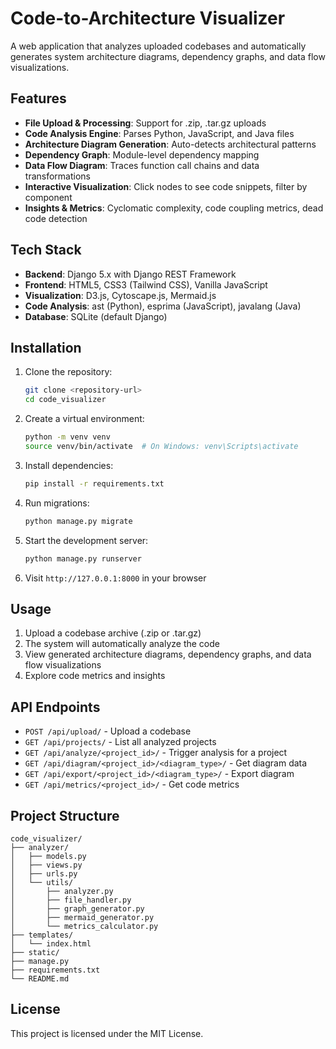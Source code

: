 # Code-to-Architecture Visualizer

A web application that analyzes uploaded codebases and automatically generates system architecture diagrams, dependency graphs, and data flow visualizations.

## Features

- **File Upload & Processing**: Support for .zip, .tar.gz uploads
- **Code Analysis Engine**: Parses Python, JavaScript, and Java files
- **Architecture Diagram Generation**: Auto-detects architectural patterns
- **Dependency Graph**: Module-level dependency mapping
- **Data Flow Diagram**: Traces function call chains and data transformations
- **Interactive Visualization**: Click nodes to see code snippets, filter by component
- **Insights & Metrics**: Cyclomatic complexity, code coupling metrics, dead code detection

## Tech Stack

- **Backend**: Django 5.x with Django REST Framework
- **Frontend**: HTML5, CSS3 (Tailwind CSS), Vanilla JavaScript
- **Visualization**: D3.js, Cytoscape.js, Mermaid.js
- **Code Analysis**: ast (Python), esprima (JavaScript), javalang (Java)
- **Database**: SQLite (default Django)

## Installation

1. Clone the repository:
   ```bash
   git clone <repository-url>
   cd code_visualizer
   ```

2. Create a virtual environment:
   ```bash
   python -m venv venv
   source venv/bin/activate  # On Windows: venv\Scripts\activate
   ```

3. Install dependencies:
   ```bash
   pip install -r requirements.txt
   ```

4. Run migrations:
   ```bash
   python manage.py migrate
   ```

5. Start the development server:
   ```bash
   python manage.py runserver
   ```

6. Visit `http://127.0.0.1:8000` in your browser

## Usage

1. Upload a codebase archive (.zip or .tar.gz)
2. The system will automatically analyze the code
3. View generated architecture diagrams, dependency graphs, and data flow visualizations
4. Explore code metrics and insights

## API Endpoints

- `POST /api/upload/` - Upload a codebase
- `GET /api/projects/` - List all analyzed projects
- `GET /api/analyze/<project_id>/` - Trigger analysis for a project
- `GET /api/diagram/<project_id>/<diagram_type>/` - Get diagram data
- `GET /api/export/<project_id>/<diagram_type>/` - Export diagram
- `GET /api/metrics/<project_id>/` - Get code metrics

## Project Structure

```
code_visualizer/
├── analyzer/
│   ├── models.py
│   ├── views.py
│   ├── urls.py
│   └── utils/
│       ├── analyzer.py
│       ├── file_handler.py
│       ├── graph_generator.py
│       ├── mermaid_generator.py
│       └── metrics_calculator.py
├── templates/
│   └── index.html
├── static/
├── manage.py
├── requirements.txt
└── README.md
```

## License

This project is licensed under the MIT License.
